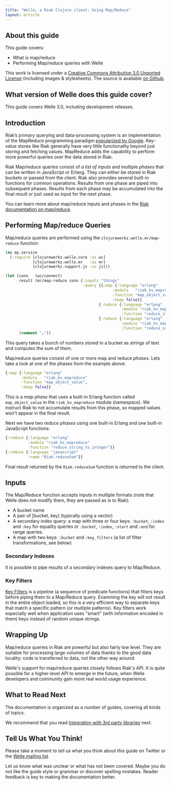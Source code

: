 ```yaml
---
title: "Welle, a Riak Clojure client: Using Map/Reduce"
layout: article
---
```


## About this guide

This guide covers:

 * What is map/reduce
 * Performing Map/reduce queries with Welle

This work is licensed under a <a rel="license"
href="http://creativecommons.org/licenses/by/3.0/">Creative Commons
Attribution 3.0 Unported License</a> (including images &
stylesheets). The source is available [on Github](https://github.com/clojurewerkz/welle.docs).


## What version of Welle does this guide cover?

This guide covers Welle 3.0, including development releases.


## Introduction

Riak’s primary querying and data-processing system is an
implementation of the MapReduce programming paradigm [popularized by
Google](http://labs.google.com/papers/mapreduce.html).  Key-value
stores like Riak generally have very little functionality beyond just
storing and fetching values.  MapReduce adds the capability to perform
more powerful queries over the data stored in Riak.

Riak Map/reduce queries consist of *a list of inputs* and multiple
*phases* that can be written in JavaScript or Erlang. They can either
be stored in Riak buckets or passed from the client. Riak also
provides several built-in functions for common operations. Results
from one phase are piped into subsequent phases. Results from each
phase may be accumulated into the final result or just used as input
for the next phase.

You can learn more about map/reduce inputs and phases in the [Riak documentation on map/reduce](http://docs.basho.com/riak/latest/dev/using/mapreduce/).


## Performing Map/reduce Queries

Map/reduce queries are performed using the
`clojurewerkz.welle.mr/map-reduce` function:

``` clojure
(ns my.service
  (:require [clojurewerkz.welle.core :as wc]
            [clojurewerkz.welle.mr   :as mr]
            [clojurewerkz.support.js :as js]))

(let [conn   (wc/connect)
      result (mr/map-reduce conn {:inputs "things"
                                  :query [{:map {:language "erlang"
                                               :module   "riak_kv_mapreduce"
                                               :function "map_object_value",
                                               :keep false}}
                                         {:reduce {:language "erlang"
                                                   :module "riak_kv_mapreduce"
                                                   :function "reduce_string_to_integer"}}
                                         {:reduce {:language "erlang"
                                                   :module "riak_kv_mapreduce"
                                                   :function "reduce_sort"}}]})]
      (comment "…"))
```

This query takes a bunch of numbers stored in a bucket as strings of
text and computes the sum of them.

Map/reduce queries consist of one or more map and reduce
*phases*. Lets take a look at one of the phases from the example
above:

``` clojure
{:map {:language "erlang"
       :module   "riak_kv_mapreduce"
       :function "map_object_value",
       :keep false}}
```

This is a *map phase* that uses a built-in Erlang function called
`map_object_value` in the `riak_kv_mapreduce` module (namespace). We
instruct Riak to not accumulate results from this phase, so mapped
values won't appear in the final result.

Next we have two *reduce phases* using one built-in Erlang and one
built-in JavaScript functions:

``` clojure
{:reduce {:language "erlang"
          :module "riak_kv_mapreduce"
          :function "reduce_string_to_integer"}}
{:reduce {:language "javascript"
          :name "Riak.reduceSum"}}
```

Final result returned by the `Riak.reduceSum` function is returned to the client.


## Inputs

The Map/Reduce function accepts inputs in multiple formats (note that
Welle does not modify them, they are passed as is to Riak):

 * A bucket name
 * A pair of [bucket, key] (typically using a vector)
 * A secondary index query: a map with three or four keys: `:bucket`, `:index` and `:key` for equality queries or `:bucket`, `:index`, `:start` and `:end` for range queries.
 * A map with two keys: `:bucket` and `:key_filters` (a list of filter transformations, see below)


### Secondary Indexes

It is possible to pipe results of a secondary indexes query to Map/Reduce. 


### Key Filters

[Key Filters](http://docs.basho.com/riak/latest/dev/using/keyfilters/)
is a pipeline (a sequence of predicate functions) that filters keys
before piping them to a Map/Reduce query. Examining the key will not
result in the entire object loaded, so this is a very efficient way to
separate keys that match a specific pattern (or multiple
patterns). Key filters work especially well when application uses
"smart" (with information encoded in them) keys instead of random
unique strings.


## Wrapping Up

Map/reduce queries in Riak are powerful but also fairly low
level. They are suitable for processing large volumes of data thanks
to the good data locality: code is transferred to data, not the other
way around.

Welle's support for map/reduce queries closely follows Riak's API. It
is quite possible for a higher-level API to emerge in the future, when
Welle developers and community gain more real world usage experience.


## What to Read Next

The documentation is organized as a number of guides, covering all
kinds of topics.

We recommend that you read [Integration with 3rd party libraries](/articles/integration.html) next.



## Tell Us What You Think!

Please take a moment to tell us what you think about this guide on
Twitter or the [Welle mailing
list](https://groups.google.com/forum/#!forum/clojure-riak)

Let us know what was unclear or what has not been covered. Maybe you
do not like the guide style or grammar or discover spelling
mistakes. Reader feedback is key to making the documentation better.
